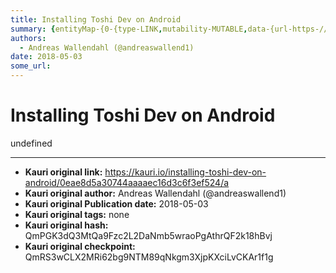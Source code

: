 ```yaml
---
title: Installing Toshi Dev on Android
summary: {entityMap-{0-{type-LINK,mutability-MUTABLE,data-{url-https-//github.com/toshiapp/toshi-android-client/releases/latest,target-_self},1-{type-LINK,mutability-MUTABLE,data-{url-https-//www.androidcentral.com/unknown-sources,target-_self}},blocks-[{key-foo,text-,type-unstyled,depth-0,inlineStyleRanges-,entityRanges-,data-{}},{key-1qt7c,text-,type-atomic,depth-0,inlineStyleRanges-,entityRanges-,data-{src-https-//files.readme.io/06e45c3-display_image.png,type-image,display-medium},{key-9af45,text-Tos
authors:
  - Andreas Wallendahl (@andreaswallend1)
date: 2018-05-03
some_url: 
---
```


# Installing Toshi Dev on Android


undefined


---

- **Kauri original link:** https://kauri.io/installing-toshi-dev-on-android/0eae8d5a30744aaaaec16d3c6f3ef524/a
- **Kauri original author:** Andreas Wallendahl (@andreaswallend1)
- **Kauri original Publication date:** 2018-05-03
- **Kauri original tags:** none
- **Kauri original hash:** QmPGK3dQ3MtQa9Fzc2L2DaNmb5wraoPgAthrQF2k18hBvj
- **Kauri original checkpoint:** QmRS3wCLX2MRi62bg9NTM89qNkgm3XjpKXciLvCKAr1f1g



